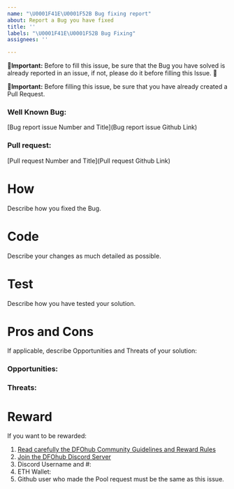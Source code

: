 ```yaml
---
name: "\U0001F41E\U0001F52B Bug fixing report"
about: Report a Bug you have fixed
title: ''
labels: "\U0001F41E\U0001F52B Bug Fixing"
assignees: ''

---
```


🚨**Important:** 
Before to fill this issue, be sure that the Bug you have solved is already reported in an issue, if not, please do it before filling this Issue.  🙏

🚨**Important:**
Before filling this issue, be sure that you have already created a Pull Request.

### **Well Known Bug:** 

[Bug report issue Number and Title](Bug report issue Github Link)

### **Pull request:** 

[Pull request Number and Title](Pull request Github Link)

# **How**

Describe how you fixed the Bug.

# **Code**

Describe your changes as much detailed as possible.

# **Test**

Describe how you have tested your solution.

# **Pros and Cons**

If applicable, describe Opportunities and Threats of your solution:

### Opportunities:

### Threats:

# **Reward**

If you want to be rewarded:
1) [Read carefully the DFOhub Community Guidelines and Reward Rules](https://www.notion.so/dfohub/Community-Guidelines-a03ceeab28254eb3944ab85320be70de)
2) [Join the DFOhub Discord Server](https://discord.gg/nHZ2bUd)
3) Discord Username and #:
4) ETH Wallet:
5) Github user who made the Pool request must be the same as this issue.
